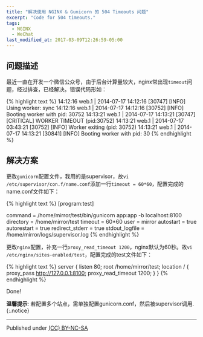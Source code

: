 ```yaml
---
title: "解决使用 NGINX & Gunicorn 的 504 Timeouts 问题"
excerpt: "Code for 504 timeouts."
tags: 
  - NGINX
  - WeChat
last_modified_at: 2017-03-09T12:26:59-05:00
---
```



## 问题描述
最近一直在开发一个微信公众号，由于后台计算量较大，nginx常出现`timeout`问题，经过排查，已经解决。错误代码形如：

{% highlight text %}
14:12:16 web.1  | 2014-07-17 14:12:16 [30747] [INFO] Using worker: sync
14:12:16 web.1  | 2014-07-17 14:12:16 [30752] [INFO] Booting worker with pid: 30752
14:13:21 web.1  | 2014-07-17 14:13:21 [30747] [CRITICAL] WORKER TIMEOUT (pid:30752)
14:13:21 web.1  | 2014-07-17 03:43:21 [30752] [INFO] Worker exiting (pid: 30752)
14:13:21 web.1  | 2014-07-17 14:13:21 [30841] [INFO] Booting worker with pid: 30
{% endhighlight %}

## 解决方案

更改`gunicorn`配置文件，我用的是supervisor，故`vi /etc/supervisor/con.f/name.conf`添加一行`timeout = 60*60`，配置完成的name.conf文件如下：
	
{% highlight text %}
[program:test]
		
command = /home/mirror/test/bin/gunicorn app:app -b localhost:8100
directory = /home/mirror/test
timeout = 60*60
user = mirror
autostart = true
autorestart = true
redirect_stderr = true
stdout_logfile = /home/mirror/logs/supervisor.log
{% endhighlight %}



更改`nginx`配置，补充一行`proxy_read_timeout 1200`，nginx默认为60秒。故`vi /etc/nginx/sites-enabled/test`，配置完成的test文件如下：


{% highlight text %}
server {
    listen 80;
    root /home/mirror/test;
    location / {
		proxy_pass http://127.0.0.1:8100;
		proxy_read_timeout 1200;
		}
    }
{% endhighlight %}

Done!

**温馨提示**: 若配置多个站点，需单独配置gunicorn.conf，然后被supervisor调用.
{:.notice}

---
Published under <a rel="license" href="http://creativecommons.org/licenses/by-nc-sa/3.0/">(CC) BY-NC-SA </a>

